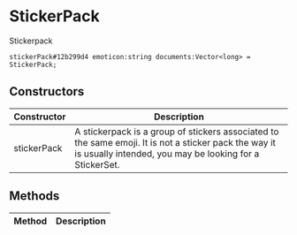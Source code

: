 # StickerPack
Stickerpack

```
stickerPack#12b299d4 emoticon:string documents:Vector<long> = StickerPack;
```

## Constructors
| Constructor | Description |
| ---- | ----------- |
| stickerPack | A stickerpack is a group of stickers associated to the same emoji.  It is not a sticker pack the way it is usually intended, you may be looking for a StickerSet. |


## Methods
| Method | Description |
| ---- | ----------- |


